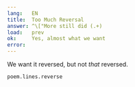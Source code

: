 ```yaml
---
lang:   EN
title:  Too Much Reversal
answer: ^\["More still did (.+)
load:   prev
ok:     Yes, almost what we want
error:  
---
```


We want it reversed, but not *that* reversed.

    poem.lines.reverse
